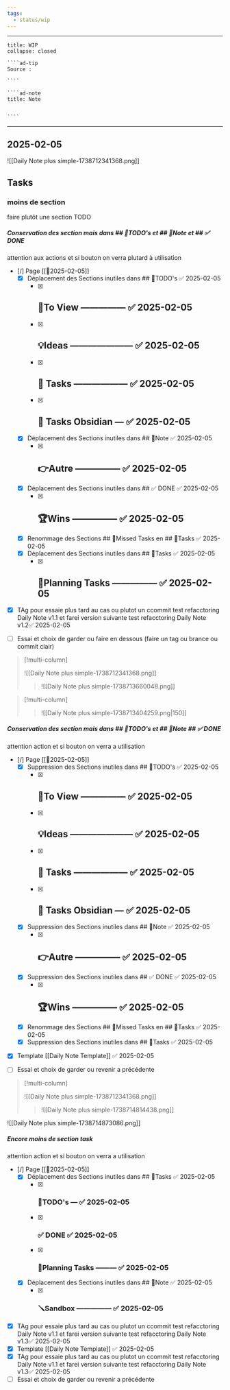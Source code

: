 ```yaml
---
tags:
  - status/wip
---
```


---
 
``````ad-example
title: WIP 
collapse: closed

````ad-tip
Source : 

````

````ad-note
title: Note
 

````

``````

---
## 2025-02-05
![[Daily Note plus simple-1738712341368.png]]

## Tasks

### moins de section
faire plutôt une section TODO 

##### Conservation des section mais dans  ## 📎TODO's et ## 📝Note et ## ✅ DONE
attention aux actions et si bouton on verra plutard à utilisation
- [/] Page [[📒2025-02-05]] 
	- [x] Déplacement des Sections inutiles  dans ## 📎TODO's ✅ 2025-02-05
		- [x] ## 👀To View ————— ✅ 2025-02-05
		- [x] ## 💡Ideas ——————— ✅ 2025-02-05
		- [x] ## 🚀 Tasks —————— ✅ 2025-02-05
		- [x] ## 🚀 Tasks Obsidian — ✅ 2025-02-05
	- [x] Déplacement des Sections inutiles dans ## 📝Note ✅ 2025-02-05
		- [x] ## 👉Autre ————— ✅ 2025-02-05
	- [x] Déplacement des Sections inutiles dans ## ✅ DONE ✅ 2025-02-05
		- [x] ## 🏆Wins ————— ✅ 2025-02-05
	- [x] Renommage  des Sections ## 🥷Missed Tasks en ## 🚀Tasks ✅ 2025-02-05
	- [x] Déplacement des Sections inutiles dans ## 🚀Tasks ✅ 2025-02-05
		- [x] ## 📅Planning Tasks ————— ✅ 2025-02-05
- [x] TAg pour essaie plus tard au cas ou plutot un ccommit test refacctoring Daily Note v1.1  et farei version suivante test refacctoring Daily Note v1.2✅ 2025-02-05
- [ ] Essai et choix de garder ou faire en dessous (faire un tag ou brance ou commit clair) 


> [!multi-column]
>
>![[Daily Note plus simple-1738712341368.png]]
>
>> ![[Daily Note plus simple-1738713660048.png]]


> [!multi-column]
>> ![[Daily Note plus simple-1738713404259.png|150]]
>




##### Conservation des section mais dans  ## 📎TODO's et ## 📝Note ## ✅ DONE
attention action et si bouton on verra a utilisation
- [/] Page [[📒2025-02-05]] 
	- [x] Suppression des Sections inutiles  dans ## 📎TODO's ✅ 2025-02-05
		- [x] ## 👀To View ————— ✅ 2025-02-05
		- [x] ## 💡Ideas ——————— ✅ 2025-02-05
		- [x] ## 🚀 Tasks —————— ✅ 2025-02-05
		- [x] ## 🚀 Tasks Obsidian — ✅ 2025-02-05
	- [x] Suppression des Sections inutiles dans ## 📝Note ✅ 2025-02-05
		- [x] ## 👉Autre ————— ✅ 2025-02-05
	- [x] Suppression des Sections inutiles dans ## ✅ DONE ✅ 2025-02-05
		- [x] ## 🏆Wins ————— ✅ 2025-02-05
	- [x] Renommage  des Sections ## 🥷Missed Tasks en ## 🚀Tasks ✅ 2025-02-05
	- [x] Suppression des Sections inutiles dans ## 🚀Tasks ✅ 2025-02-05
- [x] Template [[Daily Note Template]] ✅ 2025-02-05

- [ ] Essai et choix de garder ou revenir a précédente

> [!multi-column]
>
>![[Daily Note plus simple-1738712341368.png]]
>
>> ![[Daily Note plus simple-1738714814438.png]]

![[Daily Note plus simple-1738714873086.png]]


##### Encore moins de section task 
attention action et si bouton on verra a utilisation
- [/] Page [[📒2025-02-05]] 
	- [x] Déplacement des Sections inutiles  dans ## 🚀Tasks ✅ 2025-02-05
		- [x] ### 📎TODO's — ✅ 2025-02-05
		- [x] ### ✅ DONE ✅ 2025-02-05
		- [x] ### 📅Planning Tasks ——— ✅ 2025-02-05
	- [x] Déplacement des Sections inutiles dans ## 📝Note ✅ 2025-02-05
		- [x] ### 🪛Sandbox ————— ✅ 2025-02-05
- [x] TAg pour essaie plus tard au cas ou plutot un ccommit test refacctoring Daily Note v1.1  et farei version suivante test refacctoring Daily Note v1.3✅ 2025-02-05
- [x] Template [[Daily Note Template]] ✅ 2025-02-05
- [x] TAg pour essaie plus tard au cas ou plutot un ccommit test refacctoring Daily Note v1.1  et farei version suivante test refacctoring Daily Note v1.3✅ 2025-02-05
- [ ] Essai et choix de garder ou revenir a précédente
